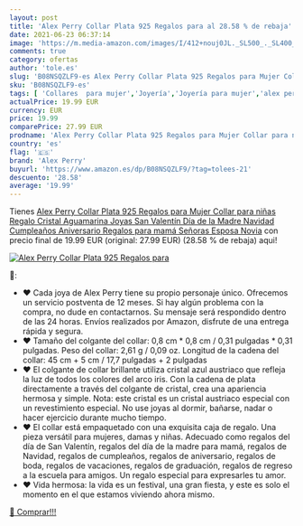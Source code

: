 ```yaml
---
layout: post
title: 'Alex Perry Collar Plata 925 Regalos para al 28.58 % de rebaja'
date: 2021-06-23 06:37:14
image: 'https://m.media-amazon.com/images/I/412+nouj0JL._SL500_._SL400_.jpg'
comments: true
category: ofertas
author: 'tole.es'
slug: 'B08NSQZLF9-es Alex Perry Collar Plata 925 Regalos para Mujer Collar para...'
sku: 'B08NSQZLF9-es'
tags: [ 'Collares  para mujer','Joyería','Joyería para mujer','alex perry','navidad', ]
actualPrice: 19.99 EUR
currency: EUR
price: 19.99
comparePrice: 27.99 EUR
prodname: 'Alex Perry Collar Plata 925 Regalos para Mujer Collar para niñas Regalo Cristal Aguamarina Joyas San Valentín Día de la Madre Navidad Cumpleaños Aniversario Regalos para mamá Señoras Esposa Novia'
country: 'es'
flag: '🇪🇸'
brand: 'Alex Perry'
buyurl: 'https://www.amazon.es/dp/B08NSQZLF9/?tag=tolees-21'
descuento: '28.58'
average: '19.99'
---
```


Tienes [Alex Perry Collar Plata 925 Regalos para Mujer Collar para niñas Regalo Cristal Aguamarina Joyas San Valentín Día de la Madre Navidad Cumpleaños Aniversario Regalos para mamá Señoras Esposa Novia](https://www.amazon.es/dp/B08NSQZLF9/?tag=tolees-21) con precio final de  19.99 EUR (original: 27.99 EUR) (28.58 %  de rebaja) aqui!

[![Alex Perry Collar Plata 925 Regalos para](https://m.media-amazon.com/images/I/412+nouj0JL._SL500_._SL400_.jpg)](https://www.amazon.es/dp/B08NSQZLF9/?tag=tolees-21)

🔎:

- ♥ Cada joya de Alex Perry tiene su propio personaje único. Ofrecemos un servicio postventa de 12 meses. Si hay algún problema con la compra, no dude en contactarnos. Su mensaje será respondido dentro de las 24 horas. Envíos realizados por Amazon, disfrute de una entrega rápida y segura.
- ♥ Tamaño del colgante del collar: 0,8 cm * 0,8 cm / 0,31 pulgadas * 0,31 pulgadas. Peso del collar: 2,61 g / 0,09 oz. Longitud de la cadena del collar: 45 cm + 5 cm / 17,7 pulgadas + 2 pulgadas
- ♥ El colgante de collar brillante utiliza cristal azul austriaco que refleja la luz de todos los colores del arco iris. Con la cadena de plata directamente a través del colgante de cristal, crea una apariencia hermosa y simple. Nota: este cristal es un cristal austriaco especial con un revestimiento especial. No use joyas al dormir, bañarse, nadar o hacer ejercicio durante mucho tiempo.
- ♥ El collar está empaquetado con una exquisita caja de regalo. Una pieza versátil para mujeres, damas y niñas. Adecuado como regalos del día de San Valentín, regalos del día de la madre para mamá, regalos de Navidad, regalos de cumpleaños, regalos de aniversario, regalos de boda, regalos de vacaciones, regalos de graduación, regalos de regreso a la escuela para amigos. Un regalo especial para expresarles tu amor.
- ♥ Vida hermosa: la vida es un festival, una gran fiesta, y este es solo el momento en el que estamos viviendo ahora mismo.

[🛒 Comprar!!!](https://www.amazon.es/dp/B08NSQZLF9/?tag=tolees-21)
